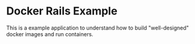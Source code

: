 # Docker Rails Example
This is a example application to understand how to build "well-designed" docker images and run containers.
